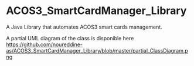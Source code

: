 # ACOS3_SmartCardManager_Library
A Java Library that automates ACOS3 smart cards management.

A partial UML diagram of the class is disponible here https://github.com/noureddine-as/ACOS3_SmartCardManager_Library/blob/master/partial_ClassDiagram.png
